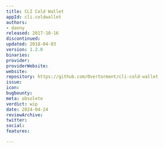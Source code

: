 ```yaml
---
title: CLI Cold Wallet
appId: cli.coldwallet
authors:
- danny
released: 2017-10-16
discontinued: 
updated: 2018-04-03
version: 1.2.0
binaries: 
provider: 
providerWebsite: 
website: 
repository: https://github.com/Overtorment/cli-cold-wallet
issue: 
icon: 
bugbounty: 
meta: obsolete
verdict: wip
date: 2024-04-24
reviewArchive: 
twitter: 
social: 
features: 

---
```


